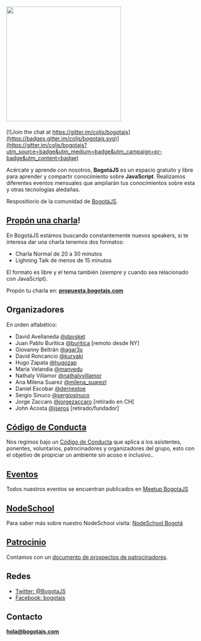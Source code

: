 # [<img src="https://raw.githubusercontent.com/coljs/bogotajs/master/assets/img/logo/LogoBogJSBleed.png" width="300" />](http://bogotajs.com)

[![Join the chat at https://gitter.im/coljs/bogotajs](https://badges.gitter.im/coljs/bogotajs.svg)](https://gitter.im/coljs/bogotajs?utm_source=badge&utm_medium=badge&utm_campaign=pr-badge&utm_content=badge)

Acércate y aprende con nosotros, **BogotáJS** es un espacio gratuito y libre para aprender y compartir conocimiento sobre **JavaScript**. Realizamos diferentes eventos mensuales que ampliarán tus conocimientos sobre esta y otras tecnologías aledañas.

Respositiorio de la comunidad de [BogotáJS](http://bogotajs.com).

## [Propón una charla](http://propuesta.bogotajs.com)!

En BogotáJS estámos buscando constantemente nuevos speakers, si te interesa dar una charla tenemos
dos formatos:

- Charla Normal de 20 a 30 minutos
- Lighning Talk de menos de 15 minutos

El formato es libre y el tema también (siempre y cuando sea relacionado con JavaScript).

Propón tu charla en: **[propuesta.bogotajs.com](http://propuesta.bogotajs.com)**

## Organizadores

En orden alfabético:

- David Avellaneda [@davsket](https://twitter.com/davsket)
- Juan Pablo Buritica [@buritica](https://twitter.com/buritica) [remoto desde NY]
- Giovanny Beltrán [@agar3s](https://twitter.com/agar3s)
- David Roncancio [@kuryaki](https://twitter.com/kuryaki)
- Hugo Zapata [@hugozap](https://twitter.com/hugozap)
- María Velandia [@manvedu](https://twitter.com/manvedu)
- Nathaly Villamor [@nathalyvillamor](https://twitter.com/nathalyvillamor)
- Ana Milena Suarez [@milena_suarezl](https://twitter.com/milena_suarezl)
- Daniel Escobar [@dernestoe](https://twitter.com/dernestoe)
- Sergio Sinuco [@sergiosinuco](https://twitter.com/sergiosinuco)
- Jorge Zaccaro [@jorgezaccaro](https://twitter.com/jorgezaccaro) [retirado en CH]
- John Acosta [@jseros](https://twitter.com/jseros) [retirado/fundador]

## [Código de Conducta](CODIGO-DE-CONDUCTA.md)

Nos regimos bajo un [Código de Conducta](CODIGO-DE-CONDUCTA.md) que aplica a los asistentes, ponentes, voluntarios, patrocinadores y organizadores del grupo, esto con el objetivo de propiciar un ambiente sin acoso e inclusivo..

## [Eventos](http://bogotajs.com)

Todos nuestros eventos se encuentran publicados en [Meetup BogotaJS](http://bogotajs.com)

## [NodeSchool](https://github.com/nodeschool/bogota)

Para saber más sobre nuestro NodeSchool visita: [NodeSchool Bogotá](https://github.com/nodeschool/bogota)

## [Patrocinio](PATROCINIO.md)

Contamos con un [documento de prospectos de patrocinadores](PATROCINIO.md).

## Redes

- [Twitter: @BogotaJS](https://twitter.com/BogotaJS)
- [Facebook: bogotajs](https://www.facebook.com/groups/bogotajs/)

## Contacto

**[hola@bogotajs.com](mailto:hola@bogotajs.com)**
